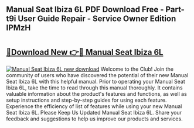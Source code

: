 ## Manual Seat Ibiza 6L PDF Download Free - Part-t9i User Guide Repair - Service Owner Edition IPMzH

# <h2><a href="http://cf25590.oget.top/?id=Manual+Seat+Ibiza+6L">🔗Download New 👉🔴 Manual Seat Ibiza 6L</a></h2>

[![Manual Seat Ibiza 6L new download](https://i.imgur.com/5g1atiW.png)](http://cf25590.oget.top/?id=Manual+Seat+Ibiza+6L)
Welcome to the Club! Join the community of users who have discovered the potential of their new Manual Seat Ibiza 6L with this helpful manual. Prior to operating your Manual Seat Ibiza 6L, take the time to read through this manual thoroughly. It contains valuable information about the product's features and functions, as well as setup instructions and step-by-step guides for using each feature. Experience the efficiency of list of features while using your new Manual Seat Ibiza 6L. Please Keep Us Updated Manual Seat Ibiza 6L. Share your feedback and suggestions to help us improve our products and services.
